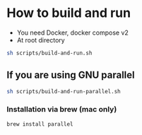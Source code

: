 # How to build and run

- You need Docker, docker compose v2
- At root directory

```sh
sh scripts/build-and-run.sh
```

## If you are using GNU parallel

```sh
sh scripts/build-and-run-parallel.sh
```

### Installation via brew (mac only)

```sh
brew install parallel
```